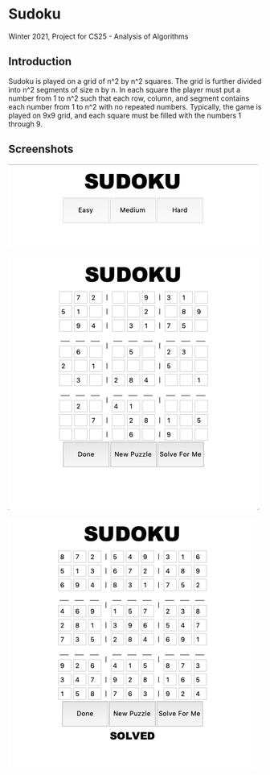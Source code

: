 # Sudoku
Winter 2021, Project for CS25 - Analysis of Algorithms

## Introduction
Sudoku is played on a grid of n^2 by n^2 squares. The grid is further divided into n^2 segments of size n by n. In each square the player must put a number from 1 to n^2 such that each row, column, and segment contains each number from 1 to n^2 with no repeated numbers. Typically, the game is played on 9x9 grid, and each square must be filled with the numbers 1 through 9.

## Screenshots
![](images/Difficulty-Selection-Screenshot.png?raw=true)

![](images/New-Game-Screenshot.png?raw=true)

![](images/Solved-Screenshot.png?raw=true)
